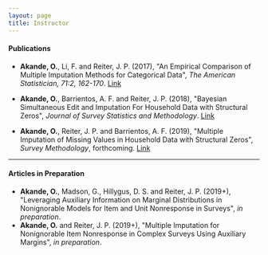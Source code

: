 ```yaml
---
layout: page
title: Instructor
---
```


#### Publications
- **Akande, O.**, Li, F. and Reiter, J. P. (2017), "An Empirical Comparison of Multiple Imputation Methods for Categorical Data", _The American Statistician, 71:2, 162-170_. [Link](http://amstat.tandfonline.com/eprint/64x4hfgkSgQPXwGrBSRV/full)

- **Akande, O.**, Barrientos, A. F. and Reiter, J. P. (2018), "Bayesian Simultaneous Edit and Imputation For Household Data with Structural Zeros", _Journal of Survey Statistics and Methodology_. [Link](https://dx.doi.org/10.1093/jssam/smy022)

- **Akande, O.**, Reiter, J. P. and Barrientos, A. F. (2019), "Multiple Imputation of Missing Values in Household Data with Structural Zeros", _Survey Methodology_, forthcoming.  [Link](https://arxiv.org/abs/1707.05916)

-------------------------

#### Articles in Preparation
- **Akande, O.**, Madson, G., Hillygus, D. S. and Reiter, J. P. (2019+), "Leveraging Auxiliary Information on Marginal Distributions in Nonignorable Models for Item and Unit Nonresponse in Surveys", _in preparation_.
- **Akande, O.** and Reiter, J. P. (2019+), "Multiple Imputation for Nonignorable Item Nonresponse in Complex Surveys Using Auxiliary Margins", _in preparation_.
